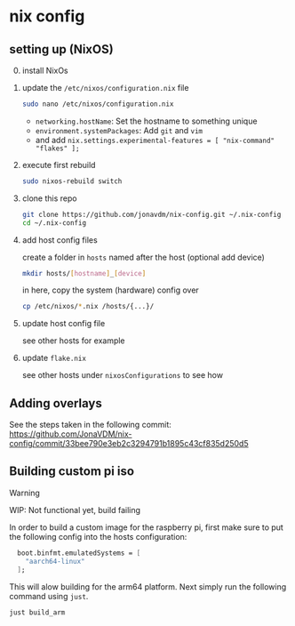 # nix config

## setting up (NixOS)

0. install NixOs

0. update the `/etc/nixos/configuration.nix` file

    ```bash
    sudo nano /etc/nixos/configuration.nix
    ```

    - `networking.hostName`: Set the hostname to something unique
    - `environment.systemPackages`: Add `git` and `vim`
    -  and add `nix.settings.experimental-features = [ "nix-command" "flakes" ];`

0. execute first rebuild

    ```bash
    sudo nixos-rebuild switch
    ```

0. clone this repo

    ```bash
    git clone https://github.com/jonavdm/nix-config.git ~/.nix-config
    cd ~/.nix-config
    ```

0. add host config files

    create a folder in `hosts` named after the host (optional add device)
    ```bash
    mkdir hosts/[hostname]_[device] 
    ```

    in here, copy the system (hardware) config over
    ```bash
    cp /etc/nixos/*.nix /hosts/{...}/
    ```

0. update host config file

    see other hosts for example

0. update `flake.nix`
    
    see other hosts under `nixosConfigurations` to see how

## Adding overlays

See the steps taken in the following commit:
https://github.com/JonaVDM/nix-config/commit/33bee790e3eb2c3294791b1895c43cf835d250d5

## Building custom pi iso

> [!WARNING]
> WIP: Not functional yet, build failing

In order to build a custom image for the raspberry pi, first make sure to put
the following config into the hosts configuration:

```nix
  boot.binfmt.emulatedSystems = [
    "aarch64-linux"
  ];
```

This will alow building for the arm64 platform. Next simply run the following
command using `just`.

```bash
just build_arm
```
